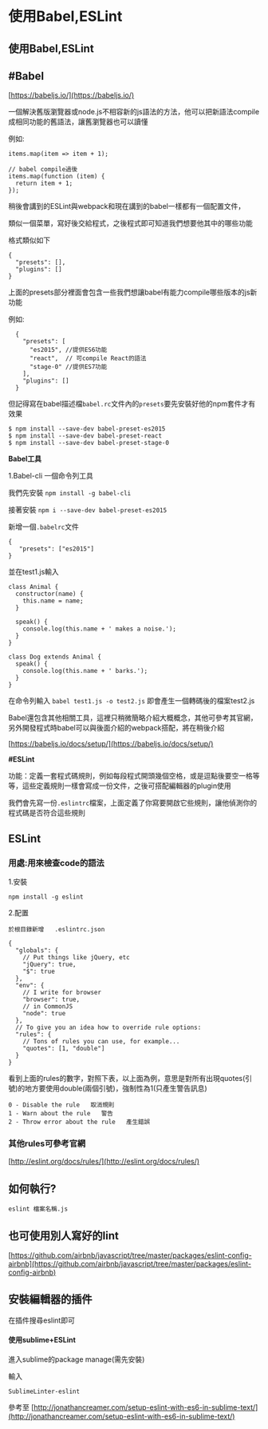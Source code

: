 # 使用Babel,ESLint

## 使用Babel,ESLint

## \#Babel

[https://babeljs.io/](https://babeljs.io/)

一個解決舊版瀏覽器或node.js不相容新的js語法的方法，他可以把新語法compile 成相同功能的舊語法，讓舊瀏覽器也可以讀懂

例如:

```text
items.map(item => item + 1);

// babel compile過後
items.map(function (item) {
  return item + 1;
});
```

稍後會講到的ESLint與webpack和現在講到的babel一樣都有一個配置文件，

類似一個菜單，寫好後交給程式，之後程式即可知道我們想要他其中的哪些功能

格式類似如下

```text
{
  "presets": [],
  "plugins": []
}
```

上面的presets部分裡面會包含一些我們想讓babel有能力compile哪些版本的js新功能

例如:

```text
  {
    "presets": [
      "es2015", //提供ES6功能
      "react",  // 可compile React的語法
      "stage-0" //提供ES7功能
    ],
    "plugins": []
  }
```

但記得寫在babel描述檔`babel.rc`文件內的`presets`要先安裝好他的npm套件才有效果

```text
$ npm install --save-dev babel-preset-es2015
$ npm install --save-dev babel-preset-react
$ npm install --save-dev babel-preset-stage-0
```

**Babel工具**

1.Babel-cli 一個命令列工具

我們先安裝 `npm install -g babel-cli`

接著安裝 `npm i --save-dev babel-preset-es2015`

新增一個`.babelrc`文件

```text
{
   "presets": ["es2015"]
}
```

並在test1.js輸入

```text
class Animal { 
  constructor(name) {
    this.name = name;
  }

  speak() {
    console.log(this.name + ' makes a noise.');
  }
}

class Dog extends Animal {
  speak() {
    console.log(this.name + ' barks.');
  }
}
```

在命令列輸入 `babel test1.js -o test2.js` 即會產生一個轉碼後的檔案test2.js

Babel還包含其他相關工具，這裡只稍微簡略介紹大概概念，其他可參考其官網，另外開發程式時babel可以與後面介紹的webpack搭配，將在稍後介紹

[https://babeljs.io/docs/setup/](https://babeljs.io/docs/setup/)

**\#ESLint**

功能：定義一套程式碼規則，例如每段程式開頭幾個空格，或是逗點後要空一格等等，這些定義規則一樣會寫成一份文件，之後可搭配編輯器的plugin使用

我們會先寫一份`.eslintrc`檔案，上面定義了你寫要開啟它些規則，讓他偵測你的程式碼是否符合這些規則

## ESLint

### 用處:用來檢查code的語法

1.安裝

```text
npm install -g eslint
```

2.配置

```text
於根目錄新增   .eslintrc.json
```

```text
{
  "globals": {
    // Put things like jQuery, etc
    "jQuery": true,
    "$": true
  },
  "env": {
    // I write for browser
    "browser": true,
    // in CommonJS
    "node": true
  },
  // To give you an idea how to override rule options:
  "rules": {
    // Tons of rules you can use, for example...
    "quotes": [1, "double"]
  }
}
```

看到上面的rules的數字，對照下表，以上面為例，意思是對所有出現quotes\(引號\)的地方要使用double\(兩個引號\)，強制性為1\(只產生警告訊息\)

```text
0 - Disable the rule   取消規則
1 - Warn about the rule   警告
2 - Throw error about the rule   產生錯誤
```

### 其他rules可參考官網

[http://eslint.org/docs/rules/](http://eslint.org/docs/rules/)

## 如何執行?

```text
eslint 檔案名稱.js
```

## 也可使用別人寫好的lint

[https://github.com/airbnb/javascript/tree/master/packages/eslint-config-airbnb](https://github.com/airbnb/javascript/tree/master/packages/eslint-config-airbnb)

## 安裝編輯器的插件

在插件搜尋eslint即可

#### 使用sublime+ESLint

進入sublime的package manage\(需先安裝\)

輸入

```text
SublimeLinter-eslint
```

參考至 [http://jonathancreamer.com/setup-eslint-with-es6-in-sublime-text/](http://jonathancreamer.com/setup-eslint-with-es6-in-sublime-text/)

